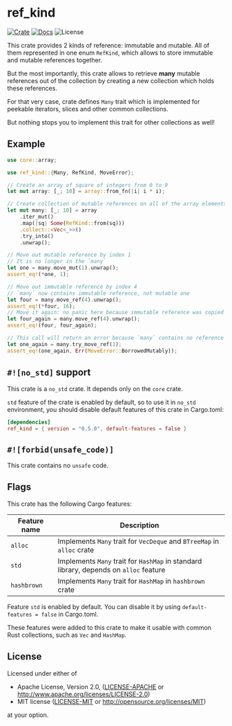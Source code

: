 # ref_kind

[![Crate](https://img.shields.io/crates/v/ref_kind.svg)](https://crates.io/crates/ref_kind)
[![Docs](https://docs.rs/ref_kind/badge.svg)](https://docs.rs/ref_kind)
![License](https://img.shields.io/badge/license-MIT%20OR%20Apache%202.0-blue.svg)

This crate provides 2 kinds of reference: immutable and mutable.
All of them represented in one enum `RefKind`, which allows to store immutable and mutable references together.

But the most importantly, this crate allows to retrieve **many** mutable references
out of the collection by creating a new collection which holds these references.

For that very case, crate defines `Many` trait which is implemented
for peekable iterators, slices and other common collections.

But nothing stops you to implement this trait for other collections as well!

## Example

```rust
use core::array;

use ref_kind::{Many, RefKind, MoveError};

// Create an array of square of integers from 0 to 9
let mut array: [_; 10] = array::from_fn(|i| i * i);

// Create collection of mutable references on all of the array elements
let mut many: [_; 10] = array
    .iter_mut()
    .map(|sq| Some(RefKind::from(sq)))
    .collect::<Vec<_>>()
    .try_into()
    .unwrap();

// Move out mutable reference by index 1
// It is no longer in the `many`
let one = many.move_mut(1).unwrap();
assert_eq!(*one, 1);

// Move out immutable reference by index 4
// `many` now contains immutable reference, not mutable one
let four = many.move_ref(4).unwrap();
assert_eq!(*four, 16);
// Move it again: no panic here because immutable reference was copied
let four_again = many.move_ref(4).unwrap();
assert_eq!(four, four_again);

// This call will return an error because `many` contains no reference by index 1
let one_again = many.try_move_ref(1);
assert_eq!(one_again, Err(MoveError::BorrowedMutably));
```

## `#![no_std]` support

This crate is a `no_std` crate. It depends only on the `core` crate.

`std` feature of the crate is enabled by default, so to use it in `no_std` environment,
you should disable default features of this crate in Cargo.toml:

```toml
[dependencies]
ref_kind = { version = "0.5.0", default-features = false }
```

## `#![forbid(unsafe_code)]`

This crate contains no `unsafe` code.

## Flags

This crate has the following Cargo features:

| Feature name | Description                                                                           |
| ------------ | ------------------------------------------------------------------------------------- |
| `alloc`      | Implements `Many` trait for `VecDeque` and `BTreeMap` in `alloc` crate                |
| `std`        | Implements `Many` trait for `HashMap` in standard library, depends on `alloc` feature |
| `hashbrown`  | Implements `Many` trait for `HashMap` in `hashbrown` crate                            |

Feature `std` is enabled by default.
You can disable it by using `default-features = false` in Cargo.toml.

These features were added to this crate to make it usable
with common Rust collections, such as `Vec` and `HashMap`.

## License

Licensed under either of

- Apache License, Version 2.0, ([LICENSE-APACHE](./LICENSE-APACHE) or <http://www.apache.org/licenses/LICENSE-2.0>)
- MIT license ([LICENSE-MIT](./LICENSE-MIT) or <http://opensource.org/licenses/MIT>)

at your option.
